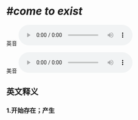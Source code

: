 # ***\#come to exist*** 
英音
<audio src="./media/come to exist1_AAC.aac" controls="controls"></audio>

美音
<audio src="./media/come to exist2_AAC.aac" controls="controls"></audio>



  

英文释义
---
### 1.**开始存在；产生**  


